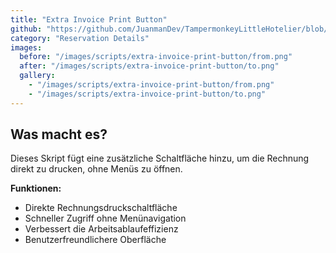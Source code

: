 ```yaml
---
title: "Extra Invoice Print Button"
github: "https://github.com/JuanmanDev/TampermonkeyLittleHotelier/blob/main/frontdesk/reservationDetails/showExtraButtonPrintInvoice.user.js"
category: "Reservation Details"
images:
  before: "/images/scripts/extra-invoice-print-button/from.png"
  after: "/images/scripts/extra-invoice-print-button/to.png"
  gallery:
    - "/images/scripts/extra-invoice-print-button/from.png"
    - "/images/scripts/extra-invoice-print-button/to.png"
---
```


## Was macht es?

Dieses Skript fügt eine zusätzliche Schaltfläche hinzu, um die Rechnung direkt zu drucken, ohne Menüs zu öffnen.

**Funktionen:**
- Direkte Rechnungsdruckschaltfläche
- Schneller Zugriff ohne Menünavigation
- Verbessert die Arbeitsablaufeffizienz
- Benutzerfreundlichere Oberfläche
